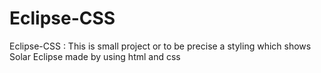 # Eclipse-CSS
Eclipse-CSS : This is small project or to be precise a styling which shows Solar Eclipse made by using html and css
